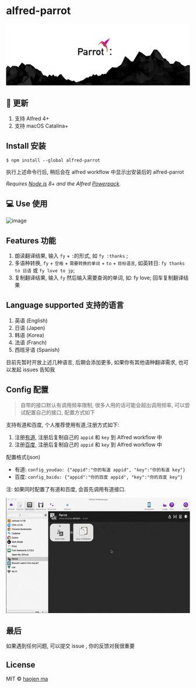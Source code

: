 # alfred-parrot

![image](./screenshot/new_parrot_icon.jpg)
##  🎉 更新
1. 支持 Alfred 4+
2. 支持 macOS Catalina+

## Install 安装

```
$ npm install --global alfred-parrot
```

执行上述命令行后, 稍后会在 alfred workflow 中显示出安装后的 alfred-parrot

*Requires [Node.js](https://nodejs.org) 8+ and the Alfred [Powerpack](https://www.alfredapp.com/powerpack/).*

## 💻 Use 使用

![image](./screenshot/parrot_tutorial-min.gif)

## Features 功能

1. 朗读翻译结果, 输入 `fy` + `:`的形式, 如 `fy :thanks` ;
2. 多语种转换, `fy` + `空格` + `需要转换的单词` + `to` + `目标语言`, 如英转日: `fy thanks to 日语` 或 `fy love to jp`;
3. 复制翻译结果, 输入 `fy` 然后输入需要查询的单词,  如: fy love; 回车复制翻译结果

## Language supported 支持的语言

1. 英语 (English)
2. 日语 (Japen)
3. 韩语 (Korea)
4. 法语 (Franch)
5. 西班牙语 (Spanish)

目前先暂时开放上述几种语言, 后期会添加更多, 如果你有其他语种翻译需求, 也可以发起 issues 告知我

## Config 配置
> 自带的接口默认有调用频率限制, 很多人用的话可能会超出调用频率, 可以尝试配置自己的接口, 配置方式如下

支持有道和百度, 个人推荐使用有道,注册方式如下:

1. 注册[有道](http://ai.youdao.com/), 注册后复制自己的 `appid` 和 `key`  到 Alfred workflow 中
2. 注册[百度](http://api.fanyi.baidu.com/api/trans/product/index), 注册后复制自己的 `appid` 和 `key`  到 Alfred workflow 中

配置格式(json)

- 有道: `config_youdao: {"appid":"你的有道 appid", "key":"你的有道 key"}`
- 百度: `config_baidu: {"appid":"你的百度 appid", "key":"你的百度 key"}`

注: 如果同时配置了有道和百度, 会首先调用有道接口.

![image](./screenshot/parrot_config.gif)

## 最后

如果遇到任何问题, 可以提交 issue , 你的反馈对我很重要

## License

MIT © [haojen ma](http://haojen.github.io)
